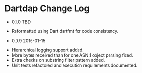 # Dartdap Change Log

* 0.1.0 TBD

- Reformatted using Dart dartfmt for code consistency.

* 0.0.9 2016-01-15

- Hierarchical logging support added.
- More bytes received than for one ASN.1 object parsing fixed.
- Extra checks on substring filter pattern added.
- Unit tests refactored and execution requirements documented.

